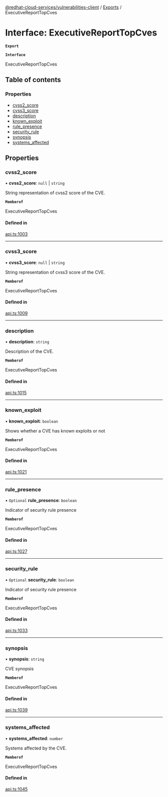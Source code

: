 [@redhat-cloud-services/vulnerabilities-client](../README.md) / [Exports](../modules.md) / ExecutiveReportTopCves

# Interface: ExecutiveReportTopCves

**`Export`**

**`Interface`**

ExecutiveReportTopCves

## Table of contents

### Properties

- [cvss2\_score](ExecutiveReportTopCves.md#cvss2_score)
- [cvss3\_score](ExecutiveReportTopCves.md#cvss3_score)
- [description](ExecutiveReportTopCves.md#description)
- [known\_exploit](ExecutiveReportTopCves.md#known_exploit)
- [rule\_presence](ExecutiveReportTopCves.md#rule_presence)
- [security\_rule](ExecutiveReportTopCves.md#security_rule)
- [synopsis](ExecutiveReportTopCves.md#synopsis)
- [systems\_affected](ExecutiveReportTopCves.md#systems_affected)

## Properties

### cvss2\_score

• **cvss2\_score**: ``null`` \| `string`

String representation of cvss2 score of the CVE.

**`Memberof`**

ExecutiveReportTopCves

#### Defined in

[api.ts:1003](https://github.com/RedHatInsights/javascript-clients/blob/master/packages/vulnerabilities/api.ts#L1003)

___

### cvss3\_score

• **cvss3\_score**: ``null`` \| `string`

String representation of cvss3 score of the CVE.

**`Memberof`**

ExecutiveReportTopCves

#### Defined in

[api.ts:1009](https://github.com/RedHatInsights/javascript-clients/blob/master/packages/vulnerabilities/api.ts#L1009)

___

### description

• **description**: `string`

Description of the CVE.

**`Memberof`**

ExecutiveReportTopCves

#### Defined in

[api.ts:1015](https://github.com/RedHatInsights/javascript-clients/blob/master/packages/vulnerabilities/api.ts#L1015)

___

### known\_exploit

• **known\_exploit**: `boolean`

Shows whether a CVE has known exploits or not

**`Memberof`**

ExecutiveReportTopCves

#### Defined in

[api.ts:1021](https://github.com/RedHatInsights/javascript-clients/blob/master/packages/vulnerabilities/api.ts#L1021)

___

### rule\_presence

• `Optional` **rule\_presence**: `boolean`

Indicator of security rule presence

**`Memberof`**

ExecutiveReportTopCves

#### Defined in

[api.ts:1027](https://github.com/RedHatInsights/javascript-clients/blob/master/packages/vulnerabilities/api.ts#L1027)

___

### security\_rule

• `Optional` **security\_rule**: `boolean`

Indicator of security rule presence

**`Memberof`**

ExecutiveReportTopCves

#### Defined in

[api.ts:1033](https://github.com/RedHatInsights/javascript-clients/blob/master/packages/vulnerabilities/api.ts#L1033)

___

### synopsis

• **synopsis**: `string`

CVE synopsis

**`Memberof`**

ExecutiveReportTopCves

#### Defined in

[api.ts:1039](https://github.com/RedHatInsights/javascript-clients/blob/master/packages/vulnerabilities/api.ts#L1039)

___

### systems\_affected

• **systems\_affected**: `number`

Systems affected by the CVE.

**`Memberof`**

ExecutiveReportTopCves

#### Defined in

[api.ts:1045](https://github.com/RedHatInsights/javascript-clients/blob/master/packages/vulnerabilities/api.ts#L1045)
